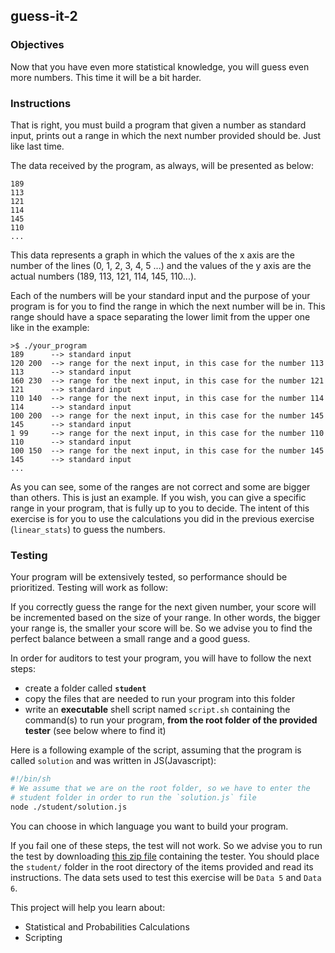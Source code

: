 ## guess-it-2

### Objectives

Now that you have even more statistical knowledge, you will guess even more numbers. This time it will be a bit harder.

### Instructions

That is right, you must build a program that given a number as standard input, prints out a range in which the next number provided should be. Just like last time.

The data received by the program, as always, will be presented as below:

```console
189
113
121
114
145
110
...
```

This data represents a graph in which the values of the x axis are the number of the lines (0, 1, 2, 3, 4, 5 ...) and the values of the y axis are the actual numbers (189, 113, 121, 114, 145, 110...).

Each of the numbers will be your standard input and the purpose of your program is for you to find the range in which the next number will be in.
This range should have a space separating the lower limit from the upper one like in the example:

```console
>$ ./your_program
189      --> standard input
120 200  --> range for the next input, in this case for the number 113
113      --> standard input
160 230  --> range for the next input, in this case for the number 121
121      --> standard input
110 140  --> range for the next input, in this case for the number 114
114      --> standard input
100 200  --> range for the next input, in this case for the number 145
145      --> standard input
1 99     --> range for the next input, in this case for the number 110
110      --> standard input
100 150  --> range for the next input, in this case for the number 145
145      --> standard input
...
```

As you can see, some of the ranges are not correct and some are bigger than others. This is just an example. If you wish, you can give a specific range in your program, that is fully up to you to decide. The intent of this exercise is for you to use the calculations you did in the previous exercise (`linear_stats`) to guess the numbers.

### Testing

Your program will be extensively tested, so performance should be prioritized. Testing will work as follow:

If you correctly guess the range for the next given number, your score will be incremented based on the size of your range. In other words, the bigger your range is, the smaller your score will be. So we advise you to find the perfect balance between a small range and a good guess.

In order for auditors to test your program, you will have to follow the next steps:

- create a folder called **`student`**
- copy the files that are needed to run your program into this folder
- write an **executable** shell script named `script.sh` containing the command(s) to run your program, **from the root folder of the provided tester** (see below where to find it)

Here is a following example of the script, assuming that the program is called `solution` and was written in JS(Javascript):

```sh
#!/bin/sh
# We assume that we are on the root folder, so we have to enter the
# student folder in order to run the `solution.js` file
node ./student/solution.js
```

You can choose in which language you want to build your program.

If you fail one of these steps, the test will not work. So we advise you to run the test by downloading [this zip file](https://assets.01-edu.org/guess-it/guess-it.zip) containing the tester. You should place the `student/` folder in the root directory of the items provided and read its instructions. The data sets used to test this exercise will be `Data 5` and `Data 6`.

This project will help you learn about:

- Statistical and Probabilities Calculations
- Scripting
